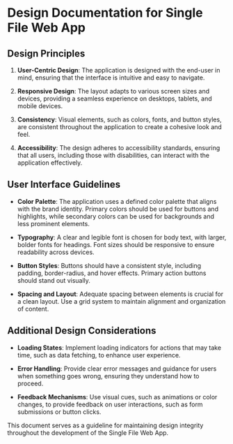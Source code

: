# Design Documentation for Single File Web App

## Design Principles

1. **User-Centric Design**: The application is designed with the end-user in mind, ensuring that the interface is intuitive and easy to navigate.

2. **Responsive Design**: The layout adapts to various screen sizes and devices, providing a seamless experience on desktops, tablets, and mobile devices.

3. **Consistency**: Visual elements, such as colors, fonts, and button styles, are consistent throughout the application to create a cohesive look and feel.

4. **Accessibility**: The design adheres to accessibility standards, ensuring that all users, including those with disabilities, can interact with the application effectively.

## User Interface Guidelines

- **Color Palette**: The application uses a defined color palette that aligns with the brand identity. Primary colors should be used for buttons and highlights, while secondary colors can be used for backgrounds and less prominent elements.

- **Typography**: A clear and legible font is chosen for body text, with larger, bolder fonts for headings. Font sizes should be responsive to ensure readability across devices.

- **Button Styles**: Buttons should have a consistent style, including padding, border-radius, and hover effects. Primary action buttons should stand out visually.

- **Spacing and Layout**: Adequate spacing between elements is crucial for a clean layout. Use a grid system to maintain alignment and organization of content.

## Additional Design Considerations

- **Loading States**: Implement loading indicators for actions that may take time, such as data fetching, to enhance user experience.

- **Error Handling**: Provide clear error messages and guidance for users when something goes wrong, ensuring they understand how to proceed.

- **Feedback Mechanisms**: Use visual cues, such as animations or color changes, to provide feedback on user interactions, such as form submissions or button clicks.

This document serves as a guideline for maintaining design integrity throughout the development of the Single File Web App.